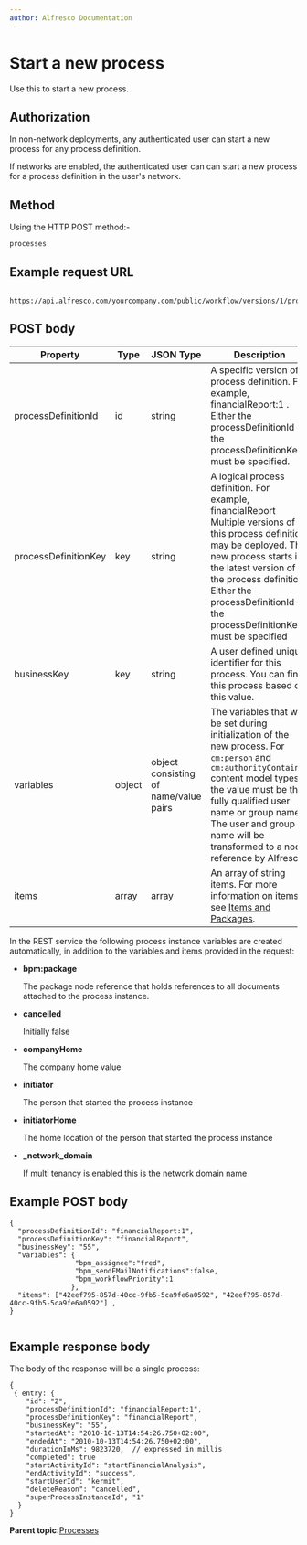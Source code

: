 ```yaml
---
author: Alfresco Documentation
---
```


# Start a new process

Use this to start a new process.

## Authorization

In non-network deployments, any authenticated user can start a new process for any process definition.

If networks are enabled, the authenticated user can can start a new process for a process definition in the user's network.

## Method

Using the HTTP POST method:-

```
processes
```

## Example request URL

```

https://api.alfresco.com/yourcompany.com/public/workflow/versions/1/processes
```

## POST body

|Property|Type|JSON Type|Description|
|--------|----|---------|-----------|
|processDefinitionId|id|string|A specific version of a process definition. For example, financialReport:1 . Either the processDefinitionId or the processDefinitionKey must be specified.|
|processDefinitionKey|key|string|A logical process definition. For example, financialReport Multiple versions of this process definition may be deployed. The new process starts in the latest version of the process definition. Either the processDefinitionId or the processDefinitionKey must be specified|
|businessKey|key|string|A user defined unique identifier for this process. You can find this process based on this value.|
|variables|object|object consisting of name/value pairs|The variables that will be set during initialization of the new process. For `cm:person` and `cm:authorityContainer` content model types the value must be the fully qualified user name or group name. The user and group name will be transformed to a node reference by Alfresco.|
|items|array|array|An array of string items. For more information on items see [Items and Packages](act-items-and-packages.md).|

In the REST service the following process instance variables are created automatically, in addition to the variables and items provided in the request:

-   **bpm:package**

    The package node reference that holds references to all documents attached to the process instance.

-   **cancelled**

    Initially false

-   **companyHome**

    The company home value

-   **initiator**

    The person that started the process instance

-   **initiatorHome**

    The home location of the person that started the process instance

-   **\_network\_domain**

    If multi tenancy is enabled this is the network domain name


## Example POST body

```
{
  "processDefinitionId": "financialReport:1",
  "processDefinitionKey": "financialReport",
  "businessKey": "55",
  "variables": {
                "bpm_assignee":"fred",
                "bpm_sendEMailNotifications":false,
                "bpm_workflowPriority":1
               },
  "items": ["42eef795-857d-40cc-9fb5-5ca9fe6a0592", "42eef795-857d-40cc-9fb5-5ca9fe6a0592"] ,      
}


```

## Example response body

The body of the response will be a single process:

```
{
 { entry: {
    "id": "2",
    "processDefinitionId": "financialReport:1",
    "processDefinitionKey": "financialReport",
    "businessKey": "55",
    "startedAt": "2010-10-13T14:54:26.750+02:00",
    "endedAt": "2010-10-13T14:54:26.750+02:00",
    "durationInMs": 9823720,  // expressed in millis
    "completed": true
    "startActivityId": "startFinancialAnalysis",
    "endActivityId": "success",
    "startUserId": "kermit",
    "deleteReason": "cancelled",
    "superProcessInstanceId", "1"
  }
}

```

**Parent topic:**[Processes](../../../pra/1/concepts/act-processes.md)

